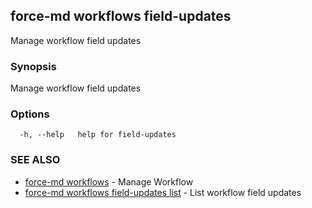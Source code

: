 ## force-md workflows field-updates

Manage workflow field updates

### Synopsis

Manage workflow field updates

### Options

```
  -h, --help   help for field-updates
```

### SEE ALSO

* [force-md workflows](force-md_workflows.md)	 - Manage Workflow
* [force-md workflows field-updates list](force-md_workflows_field-updates_list.md)	 - List workflow field updates

